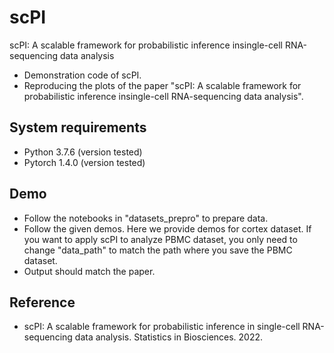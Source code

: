 # scPI
scPI: A scalable framework for probabilistic inference insingle-cell RNA-sequencing data analysis
+ Demonstration code of scPI.
+ Reproducing the plots of the paper "scPI: A scalable framework for probabilistic inference insingle-cell RNA-sequencing data analysis".

## System requirements
+ Python 3.7.6 (version tested)
+ Pytorch 1.4.0 (version tested)

## Demo 
+ Follow the notebooks in "datasets_prepro" to prepare data.
+ Follow the given demos. Here we provide demos for cortex dataset. If you want to apply scPI to analyze PBMC dataset, you only need to change "data_path" to match the path where you save the PBMC dataset.
+ Output should match the paper.

## Reference
+ scPI: A scalable framework for probabilistic inference in single-cell RNA-sequencing data analysis. Statistics in Biosciences. 2022.


